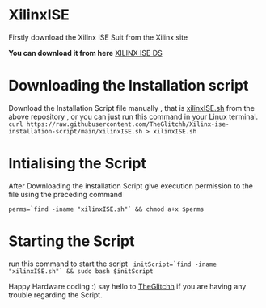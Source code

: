 # XilinxISE

Firstly download the Xilinx ISE Suit from the Xilinx site

**You can download it from here** [XILINX ISE DS](https://www.xilinx.com/member/forms/download/xef.html?filename=Xilinx_ISE_DS_Lin_14.7_1015_1.tar)

# Downloading the Installation script
Download the Installation Script file manually , that is [xilinxISE.sh](https://github.com/TheGlitchh/Xilinx-ise-installation-script/blob/main/xilinxISE.sh)
from the above repository , or you can just run this command in your Linux terminal.
```curl https://raw.githubusercontent.com/TheGlitchh/Xilinx-ise-installation-script/main/xilinxISE.sh > xilinxISE.sh```

# Intialising the Script

After Downloading the installation Script
give execution permission to the file using the preceding command

```perms=`find -iname "xilinxISE.sh"` && chmod a+x $perms```

# Starting the Script

run this command to start the script
``` initScript=`find -iname "xilinxISE.sh"` && sudo bash $initScript```

Happy Hardware coding :) say hello to [TheGlitchh](https://wa.me/+919366855940) if you are having any trouble regarding the Script.
